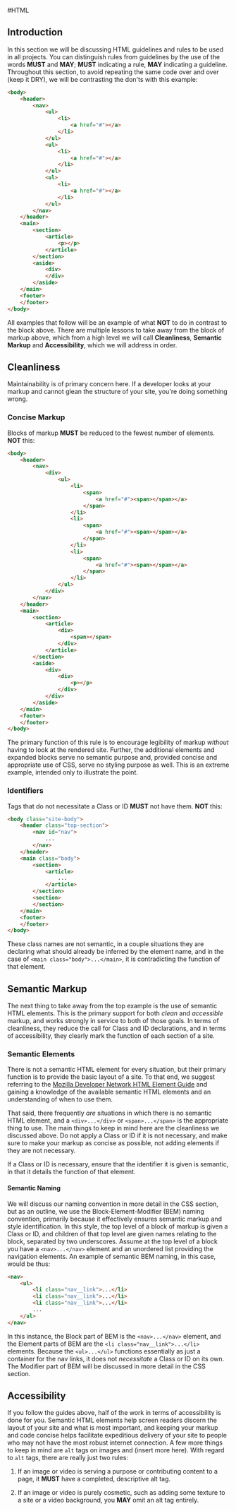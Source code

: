 #HTML

## Introduction

In this section we will be discussing HTML guidelines and rules to be used in all projects. You can distinguish rules from guidelines by the use of the words **MUST** and **MAY**; **MUST** indicating a rule, **MAY** indicating a guideline. Throughout this section, to avoid repeating the same code over and over (keep it DRY), we will be contrasting the don'ts with this example:

```HTML
<body>
    <header>
        <nav>
            <ul>
                <li>
                    <a href="#"></a>
                </li>
            </ul>
            <ul>
                <li>
                    <a href="#"></a>
                </li>
            </ul>
            <ul>
                <li>
                    <a href="#"></a>
                </li>
            </ul>
        </nav>
    </header>
    <main>
        <section>
            <article>
                <p></p>
            </article>
        </section>
        <aside>
            <div>
            </div>
        </aside>
    </main>
    <footer>
    </footer>
</body>
```

All examples that follow will be an example of what **NOT** to do in contrast to the block above. There are multiple lessons to take away from the block of markup above, which from a high level we will call **Cleanliness**, **Semantic Markup** and **Accessibility**, which we will address in order.

## Cleanliness

Maintainability is of primary concern here. If a developer looks at your markup and cannot glean the structure of your site, you're doing something wrong.

### Concise Markup

Blocks of markup **MUST** be reduced to the fewest number of elements. **NOT** this:

```HTML
<body>
    <header>
        <nav>
            <div>
                <ul>
                    <li>
                        <span>
                            <a href="#"><span></span></a>
                        </span>
                    </li>
                    <li>
                        <span>
                            <a href="#"><span></span></a>
                        </span>
                    </li>
                    <li>
                        <span>
                            <a href="#"><span></span></a>
                        </span>
                    </li>
                </ul>
            </div>
        </nav>
    </header>
    <main>
        <section>
            <article>
                <div>
                    <span></span>
                </div>
            </article>
        </section>
        <aside>
            <div>
                <div>
                    <p></p>
                </div>
            </div>
        </aside>
    </main>
    <footer>
    </footer>
</body>
```

The primary function of this rule is to encourage legibility of markup *without* having to look at the rendered site. Further, the additional elements and expanded blocks serve no semantic purpose and, provided concise and appropriate use of CSS, serve no styling purpose as well. This is an extreme example, intended only to illustrate the point.

### Identifiers

Tags that do not necessitate a Class or ID **MUST** not have them. **NOT** this:

```HTML
<body class="site-body">
    <header class="top-section">
        <nav id="nav">
            ...
        </nav>
    </header>
    <main class="body">
        <section>
            <article>
                ...
            </article>
        </section>
        <section>
        </section>
    </main>
    <footer>
    </footer>
</body>
```

These class names are not semantic, in a couple situations they are declaring what should already be inferred by the element name, and in the case of `<main class="body">...</main>`, it is contradicting the function of that element.

## Semantic Markup

The next thing to take away from the top example is the use of semantic HTML elements. This is the primary support for both *clean* and *accessible* markup, and works strongly in service to both of those goals. In terms of cleanliness, they reduce the call for Class and ID declarations, and in terms of accessibility, they clearly mark the function of each section of a site.

### Semantic Elements

There is not a semantic HTML element for every situation, but their primary function is to provide the basic layout of a site. To that end, we suggest referring to the [Mozilla Developer Network HTML Element Guide](https://developer.mozilla.org/en-US/docs/Web/HTML/Element) and gaining a knowledge of the available semantic HTML elements and an understanding of when to use them.

That said, there frequently *are* situations in which there is no semantic HTML element, and a `<div>...</div>` or `<span>...</span>` is the appropriate thing to use. The main things to keep in mind here are the cleanliness we discussed above. Do not apply a Class or ID if it is not necessary, and make sure to make your markup as concise as possible, not adding elements if they are not necessary.

If a Class or ID is necessary, ensure that the identifier it is given is semantic, in that it details the function of that element.

#### Semantic Naming

We will discuss our naming convention in more detail in the CSS section, but as an outline, we use the Block-Element-Modifier (BEM) naming convention, primarily because it effectively ensures semantic markup and style identification. In this style, the top level of a block of markup is given a Class or ID, and children of that top level are given names relating to the block, separated by two underscores. Assume at the top level of a block you have a `<nav>...</nav>` element and an unordered list providing the navigation elements. An example of semantic BEM naming, in this case, would be thus:

```HTML
<nav>
    <ul>
        <li class="nav__link">...</li>
        <li class="nav__link">...</li>
        <li class="nav__link">...</li>
        ...
    </ul>
</nav>
```

In this instance, the Block part of BEM is the `<nav>...</nav>` element, and the Element parts of BEM are the `<li class="nav__link">...</li>` elements. Because the `<ul>...</ul>` functions essentially as just a container for the nav links, it does not *necessitate* a Class or ID on its own. The Modifier part of BEM will be discussed in more detail in the CSS section.

## Accessibility

If you follow the guides above, half of the work in terms of accessibility is done for you. Semantic HTML elements help screen readers discern the layout of your site and what is most important, and keeping your markup and code concise helps facilitate expeditious delivery of your site to people who may not have the most robust internet connection. A few more things to keep in mind are `alt` tags on images and (insert more here). With regard to `alt` tags, there are really just two rules:

1. If an image or video is serving a purpose or contributing content to a page, it **MUST** have a completed, descriptive alt tag.

2. If an image or video is purely cosmetic, such as adding some texture to a site or a video background, you **MAY** omit an alt tag entirely.
